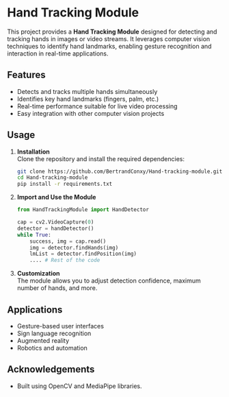 # Hand Tracking Module

This project provides a **Hand Tracking Module** designed for detecting and tracking hands in images or video streams. It leverages computer vision techniques to identify hand landmarks, enabling gesture recognition and interaction in real-time applications.

## Features

- Detects and tracks multiple hands simultaneously
- Identifies key hand landmarks (fingers, palm, etc.)
- Real-time performance suitable for live video processing
- Easy integration with other computer vision projects

## Usage

1. **Installation**  
    Clone the repository and install the required dependencies:
    ```bash
    git clone https://github.com/BertrandConxy/Hand-tracking-module.git
    cd Hand-tracking-module
    pip install -r requirements.txt
    ```

2. **Import and Use the Module**  
    ```python
    from HandTrackingModule import HandDetector

    cap = cv2.VideoCapture(0)
    detector = handDetector()
    while True:
        success, img = cap.read()
        img = detector.findHands(img)
        lmList = detector.findPosition(img)
        .... # Rest of the code
    ```

3. **Customization**  
    The module allows you to adjust detection confidence, maximum number of hands, and more.

## Applications

- Gesture-based user interfaces
- Sign language recognition
- Augmented reality
- Robotics and automation


## Acknowledgements

- Built using OpenCV and MediaPipe libraries.